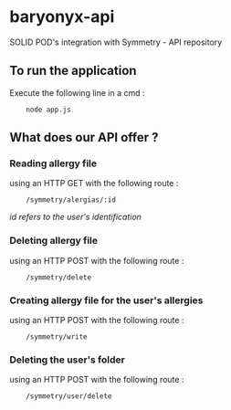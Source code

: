 # baryonyx-api
SOLID POD's integration with Symmetry - API repository

## To run the application
Execute the following line in a cmd :
```
    node app.js
```

## What does our API offer ?
### Reading allergy file
using an HTTP GET with the following route :
```
    /symmetry/alergias/:id
```
_id refers to the user's identification_

### Deleting allergy file
using an HTTP POST with the following route :
```
    /symmetry/delete
```

### Creating allergy file for the user's allergies
using an HTTP POST with the following route :
```
    /symmetry/write
```

### Deleting the user's folder
using an HTTP POST with the following route :
```
    /symmetry/user/delete
```

